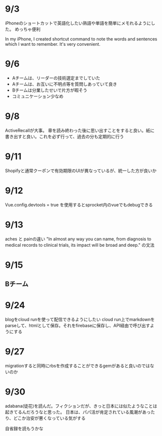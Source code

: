 # 9/3

iPhoneのショートカットで英語化したい熟語や単語を簡単にメモれるようにした。
めっちゃ便利

In my iPhone, I created shortcut command to note the words and sentences which I want to remember. It's very convenient.

# 9/6

- Aチームは、リーダーの技術選定までしていた
- Aチームは、お互いに不明点等を質問しあっていて良き
- Bチームは分業したせいで片方が暇そう
- コミュニケーション少なめ

# 9/8

ActiveRecallが大事。
章を読み終わった後に思い出すことをすると良い。紙に書き出すと良い。これを必ず行って、過去の分も定期的に行う

# 9/11

Shopifyと通常クーポンで有効期限のUIが異なっているが、統一した方が良いか

# 9/12

Vue.config.devtools = true
を使用するとsprocket内のvueでもdebugできる

# 9/13

aches と painの違い
"In almost any way you can name, from diagnosis to medical records to clinical trials, its impact will be broad and deep." の文法

# 9/15

## Bチーム


# 9/24

blogをcloud runを使って配信できるようにしたい
cloud run上でmarkdownをparseして、htmlとして保存。それをfirebaseに保存し、API経由で呼び出すようにする

# 9/27

migrationすると同時にrbsを作成することができるgemがあると良いのではないのか

# 9/30

adabana(徒花)を読んだ。フィクションだが、きっと日本には似たようなことは起きてるんだろうなと思った。
日本は、パパ活が肯定されている風潮があったり、どこか治安が悪くなっている気がする

自省録を読もうかな
